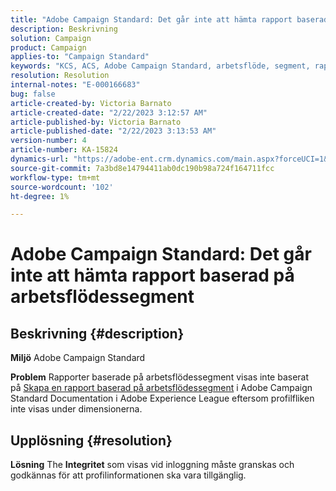 ```yaml
---
title: "Adobe Campaign Standard: Det går inte att hämta rapport baserad på arbetsflödessegment"
description: Beskrivning
solution: Campaign
product: Campaign
applies-to: "Campaign Standard"
keywords: "KCS, ACS, Adobe Campaign Standard, arbetsflöde, segment, rapport, Frågor och svar"
resolution: Resolution
internal-notes: "E-000166683"
bug: false
article-created-by: Victoria Barnato
article-created-date: "2/22/2023 3:12:57 AM"
article-published-by: Victoria Barnato
article-published-date: "2/22/2023 3:13:53 AM"
version-number: 4
article-number: KA-15824
dynamics-url: "https://adobe-ent.crm.dynamics.com/main.aspx?forceUCI=1&pagetype=entityrecord&etn=knowledgearticle&id=1f7565cd-5eb2-ed11-83fe-6045bd0067ea"
source-git-commit: 7a3bd8e14794411ab0dc190b98a724f164711fcc
workflow-type: tm+mt
source-wordcount: '102'
ht-degree: 1%

---
```


# Adobe Campaign Standard: Det går inte att hämta rapport baserad på arbetsflödessegment

## Beskrivning {#description}


<b>Miljö</b>
Adobe Campaign Standard

<b>Problem</b>
Rapporter baserade på arbetsflödessegment visas inte baserat på [Skapa en rapport baserad på arbetsflödessegment](https://experienceleague.adobe.com/docs/campaign-standard/using/reporting/customizing-reports/creating-a-report-workflow-segment.html) i Adobe Campaign Standard Documentation i Adobe Experience League eftersom profilfliken inte visas under dimensionerna.




## Upplösning {#resolution}


<b>Lösning</b>
The <b>Integritet</b> som visas vid inloggning måste granskas och godkännas för att profilinformationen ska vara tillgänglig.
